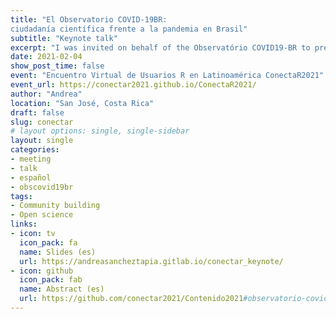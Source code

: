 ```yaml
---
title: "El Observatorio COVID-19BR:
ciudadanía científica frente a la pandemia en Brasil"
subtitle: "Keynote talk"
excerpt: "I was invited on behalf of the Observatório COVID19-BR to present our experience in scientific citizenship"
date: 2021-02-04
show_post_time: false
event: "Encuentro Virtual de Usuarios R en Latinoamérica ConectaR2021"
event_url: https://conectar2021.github.io/ConectaR2021/
author: "Andrea"
location: "San José, Costa Rica"
draft: false
slug: conectar
# layout options: single, single-sidebar
layout: single
categories:
- meeting
- talk
- español
- obscovid19br
tags: 
- Community building
- Open science
links:
- icon: tv
  icon_pack: fa
  name: Slides (es)
  url: https://andreasancheztapia.gitlab.io/conectar_keynote/
- icon: github
  icon_pack: fab
  name: Abstract (es)
  url: https://github.com/conectar2021/Contenido2021#observatorio-covid19-br---andrea-s%C3%A1nchez-tapia
---
```



